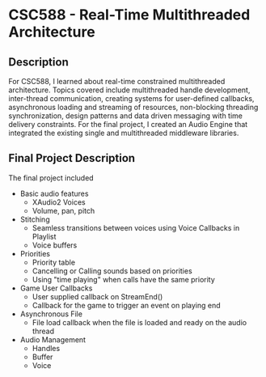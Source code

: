 # CSC588 - Real-Time Multithreaded Architecture
## Description
For CSC588, I learned about real-time constrained multithreaded architecture. Topics covered include multithreaded handle development, inter-thread communication, creating systems for user-defined callbacks, asynchronous loading and streaming of resources, non-blocking threading synchronization, design patterns and data driven messaging with time delivery constraints. For the final project, I created an Audio Engine that integrated the existing single and multithreaded middleware libraries.

## Final Project Description
The final project included 
* Basic audio features
  * XAudio2 Voices
  * Volume, pan, pitch
* Stitching
  * Seamless transitions between voices using Voice Callbacks in Playlist
  * Voice buffers
* Priorities
  * Priority table
  * Cancelling or Calling sounds based on priorities
  * Using "time playing" when calls have the same priority
* Game User Callbacks
  * User supplied callback on StreamEnd()
  * Callback for the game to trigger an event on playing end
* Asynchronous File
  * File load callback when the file is loaded and ready on the audio thread
* Audio Management
  * Handles
  * Buffer
  * Voice
